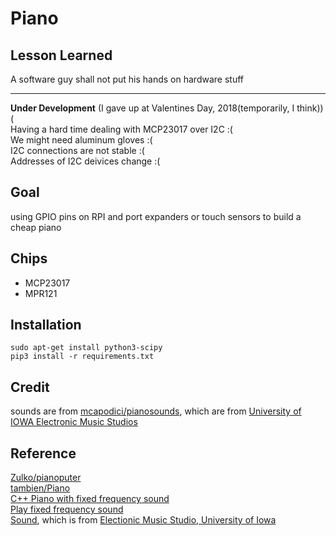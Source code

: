 # Piano
## Lesson Learned
A software guy shall not put his hands on hardware stuff

---
**Under Development** (I gave up at Valentines Day, 2018(temporarily, I think))(<br />
Having a hard time dealing with MCP23017 over I2C :(<br />
We might need aluminum gloves :(<br />
I2C connections are not stable :(<br />
Addresses of I2C deivices change :(<br />

## Goal
using GPIO pins on RPI and port expanders or touch sensors to build a cheap piano

## Chips
* MCP23017
* MPR121

## Installation
```sudo apt-get install python3-scipy```<br />
```pip3 install -r requirements.txt```

## Credit
sounds are from [mcapodici/pianosounds](https://github.com/mcapodici/pianosounds), which are from [University of IOWA Electronic Music Studios](http://theremin.music.uiowa.edu/MISpiano.html)

## Reference
[Zulko/pianoputer](https://github.com/Zulko/pianoputer)<br />
[tambien/Piano](https://github.com/tambien/Piano)<br />
[C++ Piano with fixed frequency sound](https://github.com/obenm/Piano)<br />
[Play fixed frequency sound](https://stackoverflow.com/a/974291/6438359)<br />
[Sound](https://github.com/mcapodici/pianosounds), which is from [Electionic Music Studio, University of Iowa](http://theremin.music.uiowa.edu/MISpiano.html)
